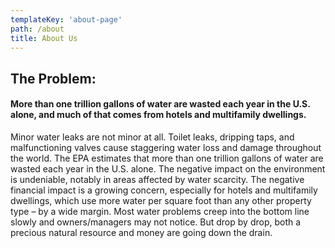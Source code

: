 ```yaml
---
templateKey: 'about-page'
path: /about
title: About Us
---
```

## The Problem: 
#### More than one trillion gallons of water are wasted each year in the U.S. alone, and much of that comes from hotels and multifamily dwellings.

Minor water leaks are not minor at all. Toilet leaks, dripping taps, and malfunctioning valves cause staggering water loss and damage throughout the world. The EPA estimates that more than one trillion gallons of water are wasted each year in the U.S. alone. 
The negative impact on the environment is undeniable, notably in areas affected by water scarcity. The negative financial impact is a growing concern, especially for hotels and multifamily dwellings, which use more water per square foot than any other property type – by a wide margin. Most water problems creep into the bottom line slowly and owners/managers may not notice. But drop by drop, both a precious natural resource and money are going down the drain.
